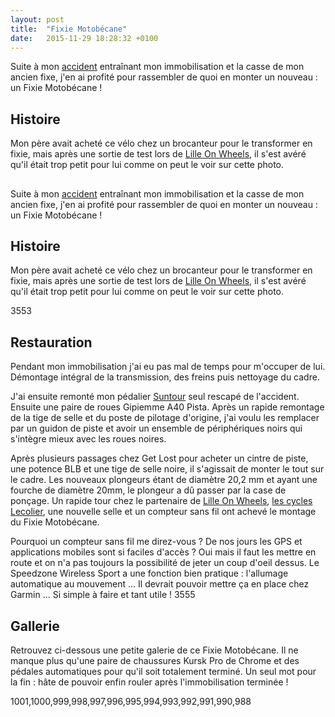 ```yaml
---
layout: post
title:  "Fixie Motobécane"
date:   2015-11-29 18:28:32 +0100
---
```

Suite à mon <a href="http://twomoulins.fr/vie/fracture-du-bassin">accident</a> entraînant mon immobilisation et la casse de mon ancien fixe,  j'en ai profité pour rassembler de quoi en monter un nouveau : un Fixie Motobécane !
## Histoire
Mon père avait acheté ce vélo chez un brocanteur pour le transformer en fixie, mais après une sortie de test lors de <a href="https://www.strava.com/clubs/lilleonwheels">Lille On Wheels</a>, il s'est avéré qu'il était trop petit pour lui comme on peut le voir sur cette photo.
## 
Suite à mon <a href="http://twomoulins.fr/vie/fracture-du-bassin">accident</a> entraînant mon immobilisation et la casse de mon ancien fixe,  j'en ai profité pour rassembler de quoi en monter un nouveau : un Fixie Motobécane !
## Histoire
Mon père avait acheté ce vélo chez un brocanteur pour le transformer en fixie, mais après une sortie de test lors de <a href="http://lilleonwheels.fr">Lille On Wheels</a>, il s'est avéré qu'il était trop petit pour lui comme on peut le voir sur cette photo.

3553
## Restauration
Pendant mon immobilisation j'ai eu pas mal de temps pour m'occuper de lui. Démontage intégral de la transmission, des freins puis nettoyage du cadre.

J'ai ensuite remonté mon pédalier <a href="http://www.amazon.fr/gp/product/B0011227I4/ref=as_li_tl?ie=UTF8&amp;camp=1642&amp;creative=19458&amp;creativeASIN=B0011227I4&amp;linkCode=as2&amp;tag=lobwick-21">Suntour</a> seul rescapé de l'accident. Ensuite une paire de roues Gipiemme A40 Pista. Après un rapide remontage de la tige de selle et du poste de pilotage d'origine, j'ai voulu les remplacer par un guidon de piste et avoir un ensemble de périphériques noirs qui s'intègre mieux avec les roues noires.

Après plusieurs passages chez Get Lost pour acheter un cintre de piste, une potence BLB et une tige de selle noire, il s'agissait de monter le tout sur le cadre. Les nouveaux plongeurs étant de diamètre 20,2 mm et ayant une fourche de diamètre 20mm, le plongeur a dû passer par la case de ponçage.
Un rapide tour chez le partenaire de <a href="http://lilleonwheels.fr">Lille On Wheels</a>, <a href="https://www.facebook.com/SpecializedConceptStoreLilleonCyclesLecolier/?fref=ts">les cycles Lecolier</a>, une nouvelle selle et un compteur sans fil ont achevé le montage du Fixie Motobécane.

Pourquoi un compteur sans fil me direz-vous ? De nos jours les GPS et applications mobiles sont si faciles d'accès ? Oui mais il faut les mettre en route et on n'a pas toujours la possibilité de jeter un coup d'oeil dessus. Le Speedzone Wireless Sport a une fonction bien pratique : l'allumage automatique au mouvement ... Il devrait pouvoir mettre ça en place chez Garmin ... Si simple à faire et tant utile !
3555
## Gallerie
Retrouvez ci-dessous une petite galerie de ce Fixie Motobécane. Il ne manque plus qu'une paire de chaussures Kursk Pro de Chrome et des pédales automatiques pour qu'il soit totalement terminé. Un seul mot pour la fin : hâte de pouvoir enfin rouler après l'immobilisation terminée !

1001,1000,999,998,997,996,995,994,993,992,991,990,988

